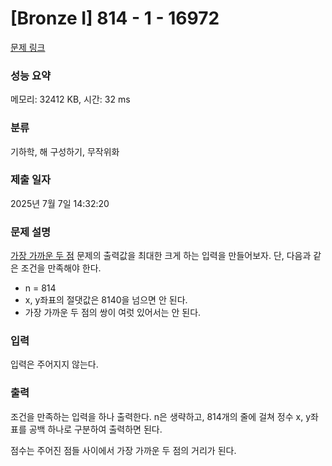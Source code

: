 # [Bronze I] 814 - 1 - 16972 

[문제 링크](https://www.acmicpc.net/problem/16972) 

### 성능 요약

메모리: 32412 KB, 시간: 32 ms

### 분류

기하학, 해 구성하기, 무작위화

### 제출 일자

2025년 7월 7일 14:32:20

### 문제 설명

<p><a href="https://www.acmicpc.net/problem/2261">가장 가까운 두 점</a> 문제의 출력값을 최대한 크게 하는 입력을 만들어보자. 단, 다음과 같은 조건을 만족해야 한다.</p>

<ul>
	<li>n = 814</li>
	<li>x, y좌표의 절댓값은 8140을 넘으면 안 된다.</li>
	<li>가장 가까운 두 점의 쌍이 여럿 있어서는 안 된다.</li>
</ul>

### 입력 

 <p>입력은 주어지지 않는다.</p>

### 출력 

 <p>조건을 만족하는 입력을 하나 출력한다. n은 생략하고, 814개의 줄에 걸쳐 정수 x, y좌표를 공백 하나로 구분하여 출력하면 된다.</p>

<p>점수는 주어진 점들 사이에서 가장 가까운 두 점의 거리가 된다.</p>


